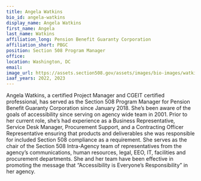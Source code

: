 ```yaml
---
title: Angela Watkins
bio_id: angela-watkins
display_name: Angela Watkins
first_name: Angela
last_name: Watkins
affiliation_long: Pension Benefit Guaranty Corporation
affiliation_short: PBGC
position: Section 508 Program Manager
office: 
location: Washington, DC
email: 
image_url: https://assets.section508.gov/assets/images/bio-images/watkins-angela.png
iaaf_years: 2022, 2023
---
```

Angela Watkins, a certified Project Manager and CGEIT certified professional, has served as the Section 508 Program Manager for Pension Benefit Guaranty Corporation since January 2018. She’s been aware of the goals of accessibility since serving on agency wide team in 2001. Prior to her current role, she’s had experience as a Business Representative, Service Desk Manager, Procurement Support, and a Contracting Officer Representative ensuring that products and deliverables she was responsible for included Section 508 compliance as a requirement. She serves as the chair of the Section 508 Intra-Agency team of representatives from the agency’s communications, human resources, legal, EEO, IT, facilities and procurement departments. She and her team have been effective in promoting the message that “Accessibility is Everyone’s Responsibility” in her agency.